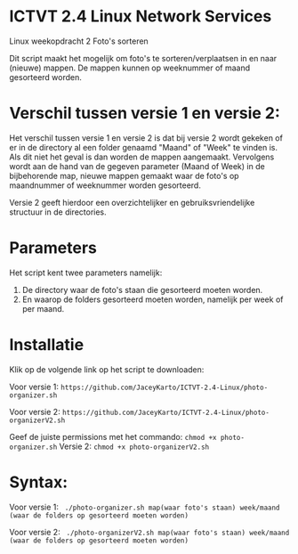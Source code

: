 # ICTVT 2.4 Linux Network Services

Linux weekopdracht 2 Foto's sorteren

Dit script maakt het mogelijk om foto's te sorteren/verplaatsen in en naar (nieuwe) mappen.
De mappen kunnen op weeknummer of maand gesorteerd worden.

# Verschil tussen versie 1 en versie 2:
Het verschil tussen versie 1 en versie 2 is dat bij versie 2 wordt gekeken of er in de directory al een folder genaamd "Maand" of "Week" te vinden is. Als dit niet het geval is dan worden de mappen aangemaakt. Vervolgens wordt aan de hand van de gegeven parameter (Maand of Week) in de bijbehorende map, nieuwe mappen gemaakt waar de foto's op maandnummer of weeknummer worden gesorteerd. 

Versie 2 geeft hierdoor een overzichtelijker en gebruiksvriendelijke structuur in de directories. 

# Parameters
Het script kent twee parameters namelijk:
1. De directory waar de foto's staan die gesorteerd moeten worden.
2. En waarop de folders gesorteerd moeten worden, namelijk per week of per maand.

# Installatie
Klik op de volgende link op het script te downloaden:

Voor versie 1:
``https://github.com/JaceyKarto/ICTVT-2.4-Linux/photo-organizer.sh ``

Voor versie 2:
``https://github.com/JaceyKarto/ICTVT-2.4-Linux/photo-organizerV2.sh ``

Geef de juiste permissions met het commando:
`` chmod +x photo-organizer.sh `` 
Versie 2:
`` chmod +x photo-organizerV2.sh `` 


# Syntax: 
Voor versie 1:
`` ./photo-organizer.sh map(waar foto's staan) week/maand (waar de folders op gesorteerd moeten worden)``

Voor versie 2:
`` ./photo-organizerV2.sh map(waar foto's staan) week/maand (waar de folders op gesorteerd moeten worden)``
